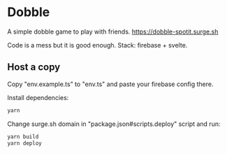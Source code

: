 # Dobble

A simple dobble game to play with friends. <https://dobble-spotit.surge.sh>

Code is a mess but it is good enough. Stack: firebase + svelte.

## Host a copy

Copy "env.example.ts" to "env.ts" and paste your firebase config there.

Install dependencies:

```sh
yarn
```

Change surge.sh domain in "package.json#scripts.deploy" script and run:

```sh
yarn build
yarn deploy
```
